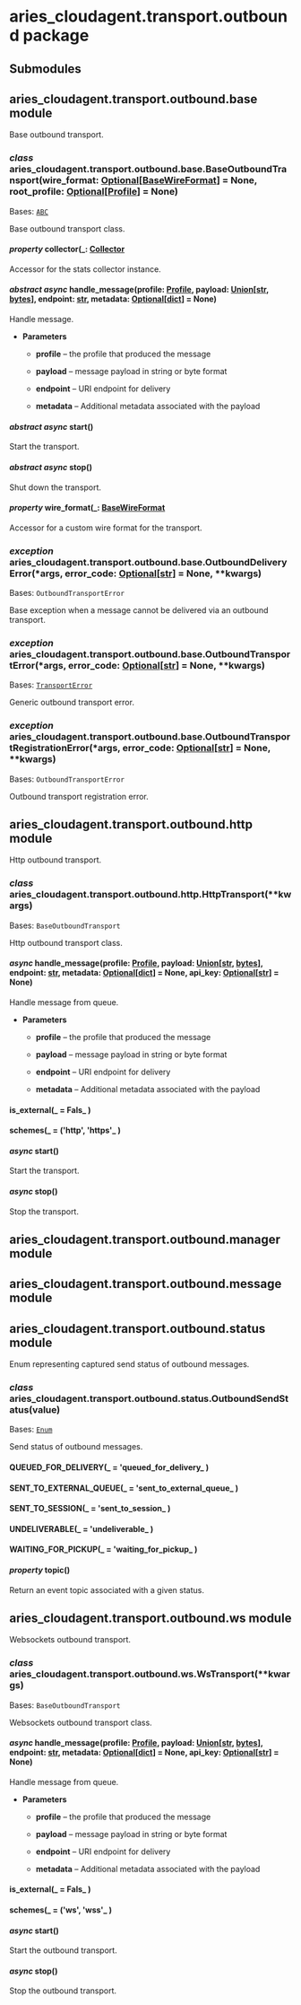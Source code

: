# aries_cloudagent.transport.outbound package

## Submodules

## aries_cloudagent.transport.outbound.base module

Base outbound transport.


### _class_ aries_cloudagent.transport.outbound.base.BaseOutboundTransport(wire_format: [Optional](https://docs.python.org/3/library/typing.html#typing.Optional)[[BaseWireFormat](aries_cloudagent.transport.md#aries_cloudagent.transport.wire_format.BaseWireFormat)] = None, root_profile: [Optional](https://docs.python.org/3/library/typing.html#typing.Optional)[[Profile](aries_cloudagent.core.md#aries_cloudagent.core.profile.Profile)] = None)
Bases: [`ABC`](https://docs.python.org/3/library/abc.html#abc.ABC)

Base outbound transport class.


#### _property_ collector(_: [Collector](aries_cloudagent.utils.md#aries_cloudagent.utils.stats.Collector_ )
Accessor for the stats collector instance.


#### _abstract async_ handle_message(profile: [Profile](aries_cloudagent.core.md#aries_cloudagent.core.profile.Profile), payload: [Union](https://docs.python.org/3/library/typing.html#typing.Union)[[str](https://docs.python.org/3/library/stdtypes.html#str), [bytes](https://docs.python.org/3/library/stdtypes.html#bytes)], endpoint: [str](https://docs.python.org/3/library/stdtypes.html#str), metadata: [Optional](https://docs.python.org/3/library/typing.html#typing.Optional)[[dict](https://docs.python.org/3/library/stdtypes.html#dict)] = None)
Handle message.


* **Parameters**

    
    * **profile** – the profile that produced the message


    * **payload** – message payload in string or byte format


    * **endpoint** – URI endpoint for delivery


    * **metadata** – Additional metadata associated with the payload



#### _abstract async_ start()
Start the transport.


#### _abstract async_ stop()
Shut down the transport.


#### _property_ wire_format(_: [BaseWireFormat](aries_cloudagent.transport.md#aries_cloudagent.transport.wire_format.BaseWireFormat_ )
Accessor for a custom wire format for the transport.


### _exception_ aries_cloudagent.transport.outbound.base.OutboundDeliveryError(\*args, error_code: [Optional](https://docs.python.org/3/library/typing.html#typing.Optional)[[str](https://docs.python.org/3/library/stdtypes.html#str)] = None, \*\*kwargs)
Bases: `OutboundTransportError`

Base exception when a message cannot be delivered via an outbound transport.


### _exception_ aries_cloudagent.transport.outbound.base.OutboundTransportError(\*args, error_code: [Optional](https://docs.python.org/3/library/typing.html#typing.Optional)[[str](https://docs.python.org/3/library/stdtypes.html#str)] = None, \*\*kwargs)
Bases: [`TransportError`](aries_cloudagent.transport.md#aries_cloudagent.transport.error.TransportError)

Generic outbound transport error.


### _exception_ aries_cloudagent.transport.outbound.base.OutboundTransportRegistrationError(\*args, error_code: [Optional](https://docs.python.org/3/library/typing.html#typing.Optional)[[str](https://docs.python.org/3/library/stdtypes.html#str)] = None, \*\*kwargs)
Bases: `OutboundTransportError`

Outbound transport registration error.

## aries_cloudagent.transport.outbound.http module

Http outbound transport.


### _class_ aries_cloudagent.transport.outbound.http.HttpTransport(\*\*kwargs)
Bases: `BaseOutboundTransport`

Http outbound transport class.


#### _async_ handle_message(profile: [Profile](aries_cloudagent.core.md#aries_cloudagent.core.profile.Profile), payload: [Union](https://docs.python.org/3/library/typing.html#typing.Union)[[str](https://docs.python.org/3/library/stdtypes.html#str), [bytes](https://docs.python.org/3/library/stdtypes.html#bytes)], endpoint: [str](https://docs.python.org/3/library/stdtypes.html#str), metadata: [Optional](https://docs.python.org/3/library/typing.html#typing.Optional)[[dict](https://docs.python.org/3/library/stdtypes.html#dict)] = None, api_key: [Optional](https://docs.python.org/3/library/typing.html#typing.Optional)[[str](https://docs.python.org/3/library/stdtypes.html#str)] = None)
Handle message from queue.


* **Parameters**

    
    * **profile** – the profile that produced the message


    * **payload** – message payload in string or byte format


    * **endpoint** – URI endpoint for delivery


    * **metadata** – Additional metadata associated with the payload



#### is_external(_ = Fals_ )

#### schemes(_ = ('http', 'https'_ )

#### _async_ start()
Start the transport.


#### _async_ stop()
Stop the transport.

## aries_cloudagent.transport.outbound.manager module

## aries_cloudagent.transport.outbound.message module

## aries_cloudagent.transport.outbound.status module

Enum representing captured send status of outbound messages.


### _class_ aries_cloudagent.transport.outbound.status.OutboundSendStatus(value)
Bases: [`Enum`](https://docs.python.org/3/library/enum.html#enum.Enum)

Send status of outbound messages.


#### QUEUED_FOR_DELIVERY(_ = 'queued_for_delivery_ )

#### SENT_TO_EXTERNAL_QUEUE(_ = 'sent_to_external_queue_ )

#### SENT_TO_SESSION(_ = 'sent_to_session_ )

#### UNDELIVERABLE(_ = 'undeliverable_ )

#### WAITING_FOR_PICKUP(_ = 'waiting_for_pickup_ )

#### _property_ topic()
Return an event topic associated with a given status.

## aries_cloudagent.transport.outbound.ws module

Websockets outbound transport.


### _class_ aries_cloudagent.transport.outbound.ws.WsTransport(\*\*kwargs)
Bases: `BaseOutboundTransport`

Websockets outbound transport class.


#### _async_ handle_message(profile: [Profile](aries_cloudagent.core.md#aries_cloudagent.core.profile.Profile), payload: [Union](https://docs.python.org/3/library/typing.html#typing.Union)[[str](https://docs.python.org/3/library/stdtypes.html#str), [bytes](https://docs.python.org/3/library/stdtypes.html#bytes)], endpoint: [str](https://docs.python.org/3/library/stdtypes.html#str), metadata: [Optional](https://docs.python.org/3/library/typing.html#typing.Optional)[[dict](https://docs.python.org/3/library/stdtypes.html#dict)] = None, api_key: [Optional](https://docs.python.org/3/library/typing.html#typing.Optional)[[str](https://docs.python.org/3/library/stdtypes.html#str)] = None)
Handle message from queue.


* **Parameters**

    
    * **profile** – the profile that produced the message


    * **payload** – message payload in string or byte format


    * **endpoint** – URI endpoint for delivery


    * **metadata** – Additional metadata associated with the payload



#### is_external(_ = Fals_ )

#### schemes(_ = ('ws', 'wss'_ )

#### _async_ start()
Start the outbound transport.


#### _async_ stop()
Stop the outbound transport.
